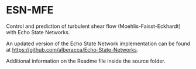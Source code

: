 # ESN-MFE
Control and prediction of turbulent shear flow (Moehlis-Faisst-Eckhardt) with Echo State Networks.

An updated version of the Echo State Network implementation can be found at https://github.com/alberacca/Echo-State-Networks.

Additional information on the Readme file inside the source folder.
